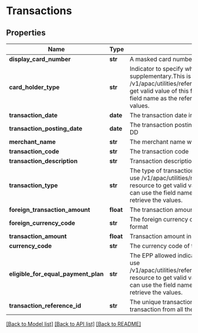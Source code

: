 # Transactions

## Properties
Name | Type | Description | Notes
------------ | ------------- | ------------- | -------------
**display_card_number** | **str** | A masked card number that can be displayed to the customer | 
**card_holder_type** | **str** | Indicator to specify whether the card is primary or supplementary.This is a reference data field. Please use /v1/apac/utilities/referenceData/{cardHolderType} resource to get valid value of this field with description. You can use the field name as the referenceCode parameter to retrieve the values. | [optional] 
**transaction_date** | **date** | The transaction date in ISO 8601 format YYYY-MM-DD | [optional] 
**transaction_posting_date** | **date** | The transaction posting date in ISO 8601 format YYYY-MM-DD | [optional] 
**merchant_name** | **str** | The merchant name with which this transaction was made. | [optional] 
**transaction_code** | **str** | The transaction code | [optional] 
**transaction_description** | **str** | Transaction description from the merchant, POS or bank. | [optional] 
**transaction_type** | **str** | The type of transaction. This is a reference data field. Please use /v1/apac/utilities/referenceData/{transactionType} resource to get valid value of this field with description. You can use the field name as the referenceCode parameter to retrieve the values. | [optional] 
**foreign_transaction_amount** | **float** | The transaction amount in the foreign currency | [optional] 
**foreign_currency_code** | **str** | The foreign currency code of the transaction in ISO 4217 format | [optional] 
**transaction_amount** | **float** | Transaction amount in local currency | [optional] 
**currency_code** | **str** | The currency code of the transaction in ISO 4217 format | [optional] 
**eligible_for_equal_payment_plan** | **str** | The EPP allowed indicator. This is a reference data field. Please use /v1/apac/utilities/referenceData/{eligibleForEqualPaymentPlan} resource to get valid value of this field with description. You can use the field name as the referenceCode parameter to retrieve the values. | [optional] 
**transaction_reference_id** | **str** | The unique transaction reference Id used to identify this transaction from all the other transactions, | [optional] 

[[Back to Model list]](../README.md#documentation-for-models) [[Back to API list]](../README.md#documentation-for-api-endpoints) [[Back to README]](../README.md)

